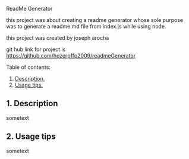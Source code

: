 ReadMe Generator

this project was about creating a readme generator whose sole purpose was to 
generate a readme.md file from index.js while using node. 

this project was created by joseph arocha

git hub link for project is https://github.com/hozerpffp2009/readmeGenerator



Table of contents:

1. [ Description. ](#desc)
2. [ Usage tips. ](#usage)







<a name="desc"></a>
## 1. Description






sometext

<a name="usage"></a>
## 2. Usage tips

sometext